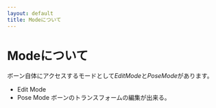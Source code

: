 ```yaml
---
layout: default
title: Modeについて
---
```


# Modeについて

ボーン自体にアクセスするモードとして*EditMode*と*PoseMode*があります。  

- Edit Mode
- Pose Mode
  ボーンのトランスフォームの編集が出来る。  
